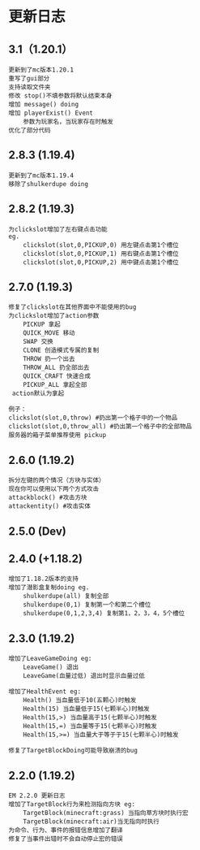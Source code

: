 # 更新日志

## 3.1（1.20.1）

```
更新到了mc版本1.20.1
重写了gui部分
支持读取文件夹
修改 stop()不填参数将默认结束本身
增加 message() doing
增加 playerExist() Event
	参数为玩家名，当玩家存在时触发
优化了部分代码
```

## 2.8.3 (1.19.4)

```
更新到了mc版本1.19.4
移除了shulkerdupe doing
```

## 2.8.2 (1.19.3)

```
为clickslot增加了左右键点击功能
eg. 
	clickslot(slot,0,PICKUP,0) 用左键点击第1个槽位
	clickslot(slot,0,PICKUP,1) 用右键点击第1个槽位
	clickslot(slot,0,PICKUP,2) 用中键点击第1个槽位
```

## 2.7.0 (1.19.3)

```
修复了clickslot在其他界面中不能使用的bug
为clickslot增加了action参数
	PICKUP 拿起
	QUICK_MOVE 移动
	SWAP 交换
	CLONE 创造模式专属的复制
	THROW 扔一个出去
	THROW_ALL 扔全部出去
	QUICK_CRAFT 快速合成
	PICKUP_ALL 拿起全部
 action默认为拿起

例子：
clickslot(slot,0,throw) #扔出第一个格子中的一个物品
clickslot(slot,0,throw_all) #扔出第一个格子中的全部物品
服务器的箱子菜单推荐使用 pickup
```

## 2.6.0 (1.19.2)

```
拆分左键的两个情况（方块与实体）
现在你可以使用以下两个方式攻击
attackblock() #攻击方块
attackentity() #攻击实体
```

## 2.5.0 (Dev)

## 2.4.0 (+1.18.2)

```
增加了1.18.2版本的支持
增加了潜影盒复制doing eg.
	shulkerdupe(all) 复制全部
	shulkerdupe(0,1) 复制第一个和第二个槽位
	shulkerdupe(0,1,2,3,4) 复制第1，2，3，4，5个槽位
```

## 2.3.0 (1.19.2)

```
增加了LeaveGameDoing eg:
	LeaveGame() 退出
	LeaveGame(血量过低) 退出时显示血量过低

增加了HealthEvent eg:
	Health() 当血量低于10(五颗心)时触发
	Health(15) 当血量低于15(七颗半心)时触发
	Health(15,>) 当血量高于15(七颗半心)时触发
	Health(15,=) 当血量等于15(七颗半心)时触发
	Health(15,>=) 当血量大于等于于15(七颗半心)时触发

修复了TargetBlockDoing可能导致崩溃的bug
```

## 2.2.0 (1.19.2)

```
EM 2.2.0 更新日志
增加了TargetBlock行为来检测指向方块 eg:
	TargetBlock(minecraft:grass) 当指向草方块时执行宏 
	TargetBlock(minecraft:air)当无指向时执行
为命令、行为、事件的报错信息增加了翻译
修复了当事件出错时不会自动停止宏的错误
```
